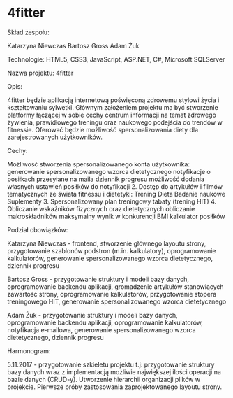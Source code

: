 # 4fitter

Skład zespołu: 

Katarzyna Niewczas
Bartosz Gross
Adam Żuk

Technologie: HTML5, CSS3, JavaScript, ASP.NET, C#, Microsoft SQLServer

Nazwa projektu: 4fitter

Opis:

4fitter będzie aplikacją internetową poświęconą zdrowemu stylowi życia i kształtowaniu sylwetki. Głównym założeniem projektu ma być stworzenie platformy łączącej w sobie cechy centrum informacji na temat zdrowego żywienia, prawidłowego treningu oraz naukowego podejścia do trendów w fitnessie. Oferować będzie możliwość spersonalizowania diety dla zarejestrowanych użytkowników.

Cechy:

Możliwość stworzenia spersonalizowanego konta użytkownika:
generowanie spersonalizowanego wzorca dietetycznego
notyfikacje o posiłkach przesyłane na maila
dziennik progresu
możliwość dodania własnych ustawień posiłków do notyfikacji
2. Dostęp do artykułów i filmów tematycznych ze świata fitnessu i dietetyki:
Trening
Dieta
Badanie naukowe
Suplementy
3. Spersonalizowany plan treningowy tabaty (trening HIT)
4. Obliczanie wskaźników fizycznych oraz dietetycznych
obliczanie makroskładników
maksymalny wynik w konkurencji
BMI
kalkulator posiłków


Podział obowiązków:

Katarzyna Niewczas - frontend, stworzenie głównego layoutu strony, przygotowanie szablonów podstron (m.in. kalkulatory),  oprogramowanie kalkulatorów, generowanie spersonalizowanego wzorca dietetycznego, dziennik progresu

Bartosz Gross - przygotowanie struktury i modeli bazy danych, oprogramowanie backendu aplikacji, gromadzenie artykułów stanowiących zawartość strony, oprogramowanie kalkulatorów, przygotowanie stopera treningowego HIT, generowanie spersonalizowanego wzorca dietetycznego

Adam Żuk - przygotowanie struktury i modeli bazy danych, oprogramowanie backendu aplikacji,  oprogramowanie kalkulatorów, notyfikacja e-mailowa, generowanie spersonalizowanego wzorca dietetycznego, dziennik progresu

Harmonogram:

5.11.2017 - przygotowanie szkieletu projektu t.j: przygotowanie struktury bazy danych wraz z implementacją możliwie największej ilości operacji na bazie danych (CRUD-y). Utworzenie hierarchii organizacji plików w projekcie. Pierwsze próby zastosowania zaprojektowanego layoutu strony.
